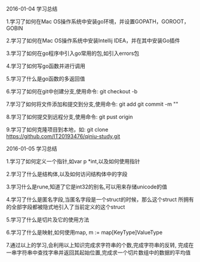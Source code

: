 2016-01-04 学习总结

1.学习了如何在Mac OS操作系统中安装go环境，并设置GOPATH，GOROOT，GOBIN

2.学习了如何在Mac OS操作系统中安装Intellij IDEA，并在其中安装Go插件

3.学习了如何在go程序中引入go常用的包,如引入errors包

4.学习了如何写go函数并进行调用

5.学习了什么是go函数的多返回值

6.学习了如何在git中创建分支,使用命令:
  git checkout -b <branchName>

7.学习了如何将文件添加和提交到分支,使用命令:
  git add <fileName> git commit -m "<addContent>"

8.学习了如何提交到远程分支,使用命令:
  git pust origin <branchName>

9.学习了如何克隆项目到本地，如:
  git clone https://github.com/IT20193476/qiniu-study.git
  
  
2016-01-05 学习总结

1.学习了如何定义一个指针,如var p *int,以及如何使用指针

2.学习了什么是结构体,以及如何访问结构体中的字段

3.学习什么是rune,知道了它是int32的别名,可以用来存储unicode的值

4.学习了什么是匿名字段,当匿名字段是一个struct的时候，那么这个struct
  所拥有的全部字段都被隐式地引入了当前定义的这个struct

5.学习了什么是切片及它的使用方法

6.学习了什么是映射,如何使用map,
  m := map[KeyType]ValueType

7.通过以上的学习,会利用以上知识完成求字符串的个数,完成字符串的反转,
  完成在一串字符串中查找字串并返回其起始位置,完成求一个切片数组中的数据的平均值
